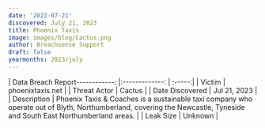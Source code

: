```yaml
---
date: '2023-07-21'
discovered: July 21, 2023
title: Phoenix Taxis
image: images/blog/Cactus.png
author: Breachsense Support
draft: false
yearmonths: 2023/july
---
```


| Data Breach Report------------:     |:-------------:    | :-----:|
| Victim      | phoenixtaxis.net      | 
| Threat Actor      | Cactus      | 
| Date Discovered      | Jul 21, 2023      | 
| Description      | Phoenix Taxis & Coaches is a sustainable taxi company who operate out of Blyth, Northumberland, covering the Newcastle, Tyneside and South East Northumberland areas.      | 
| Leak Size      | Unknown      | 

